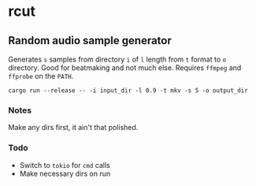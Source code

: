 # rcut

## Random audio sample generator

Generates `s` samples from directory `i` of `l` length from `t` format to `o` directory. Good for beatmaking and not much else. Requires `ffmpeg` and `ffprobe` on the `PATH`.

```
cargo run --release -- -i input_dir -l 0.9 -t mkv -s 5 -o output_dir
```

### Notes

Make any dirs first, it ain't that polished.

### Todo

- Switch to `tokio` for `cmd` calls
- Make necessary dirs on run
